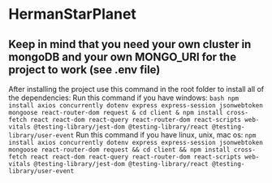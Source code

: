 # HermanStarPlanet

## Keep in mind that you need your own cluster in mongoDB and your own MONGO_URI for the project to work (see .env file)

After installing the project use this command in the root folder to install all of the dependencies:
Run this command if you have windows: 
```bash npm install axios concurrently dotenv express express-session jsonwebtoken mongoose react-router-dom request & cd client & npm install cross-fetch react react-dom react-query react-router-dom react-scripts web-vitals @testing-library/jest-dom @testing-library/react @testing-library/user-event```
Run this command if you have linux, unix, mac os:
```npm install axios concurrently dotenv express express-session jsonwebtoken mongoose react-router-dom request && cd client && npm install cross-fetch react react-dom react-query react-router-dom react-scripts web-vitals @testing-library/jest-dom @testing-library/react @testing-library/user-event```
